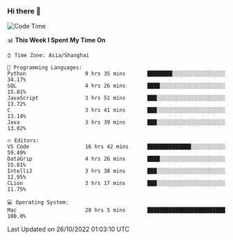 ### Hi there 👋


<!--START_SECTION:waka-->
![Code Time](http://img.shields.io/badge/Code%20Time-844%20hrs%2051%20mins-blue)

📊 **This Week I Spent My Time On** 

```text
⌚︎ Time Zone: Asia/Shanghai

💬 Programming Languages: 
Python                   9 hrs 35 mins       ████████░░░░░░░░░░░░░░░░░   34.17% 
SQL                      4 hrs 26 mins       ████░░░░░░░░░░░░░░░░░░░░░   15.81% 
JavaScript               3 hrs 51 mins       ███░░░░░░░░░░░░░░░░░░░░░░   13.72% 
C                        3 hrs 41 mins       ███░░░░░░░░░░░░░░░░░░░░░░   13.14% 
Java                     3 hrs 39 mins       ███░░░░░░░░░░░░░░░░░░░░░░   13.02%

🔥 Editors: 
VS Code                  16 hrs 42 mins      ██████████████░░░░░░░░░░░   59.49% 
DataGrip                 4 hrs 26 mins       ████░░░░░░░░░░░░░░░░░░░░░   15.81% 
IntelliJ                 3 hrs 38 mins       ███░░░░░░░░░░░░░░░░░░░░░░   12.95% 
CLion                    3 hrs 17 mins       ███░░░░░░░░░░░░░░░░░░░░░░   11.75%

💻 Operating System: 
Mac                      28 hrs 5 mins       █████████████████████████   100.0%

```


 Last Updated on 26/10/2022 01:03:10 UTC
<!--END_SECTION:waka-->

<!--
**SillyPasty/SillyPasty** is a ✨ _special_ ✨ repository because its `README.md` (this file) appears on your GitHub profile.

Here are some ideas to get you started:

- 🔭 I’m currently working on ...
- 🌱 I’m currently learning ...
- 👯 I’m looking to collaborate on ...
- 🤔 I’m looking for help with ...
- 💬 Ask me about ...
- 📫 How to reach me: ...
- 😄 Pronouns: ...
- ⚡ Fun fact: ...
-->


